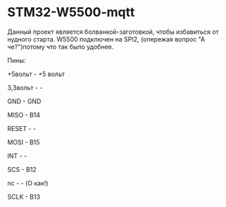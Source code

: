 # STM32-W5500-mqtt

Данный проект является болванкой-заготовкой, чтобы избавиться от нудного старта.
W5500 подключен на SPI2, (опережая вопрос "А че?")потому что так было удобнее.

Пины:

+5вольт - +5 вольт

3,3вольт - -

GND - GND

MISO - B14

RESET - -

MOSI - B15

INT - -

SCS - B12

nc - - (О как!)

SCLK - B13

